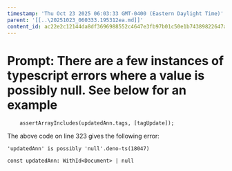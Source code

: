 ```yaml
---
timestamp: 'Thu Oct 23 2025 06:03:33 GMT-0400 (Eastern Daylight Time)'
parent: '[[..\20251023_060333.195312ea.md]]'
content_id: ac22e2c12144da8df3696988552c4647e3fb97b01c50e1b74389822647a2a997
---
```


# Prompt: There are a few instances of typescript errors where a value is possibly null. See below for an example

```
    assertArrayIncludes(updatedAnn.tags, [tagUpdate]);
```

The above code on line 323 gives the following error:

```
'updatedAnn' is possibly 'null'.deno-ts(18047)

const updatedAnn: WithId<Document> | null
```

